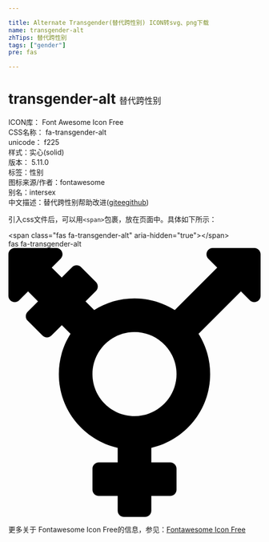 ```yaml
---

title: Alternate Transgender(替代跨性别) ICON转svg、png下载
name: transgender-alt
zhTips: 替代跨性别
tags: ["gender"]
pre: fas

---
```


# transgender-alt  <small style="font-size: 60%;font-weight: 100">替代跨性别</small>


<div class="detail-page">
<p>
<span>
ICON库：
<span class="badge-secondary badge">Font Awesome Icon Free</span> 
</span>
<br/>
<span>
CSS名称：
<span class="badge-secondary badge">fa-transgender-alt</span> 
</span>
<br/>
<span>
unicode：
<span class="badge-secondary badge">f225</span> 
<copy-btn content='f225' btn-title=""></copy-btn>
<copy-btn :content='String.fromCodePoint(parseInt("f225", 16))' btn-title="复制U"></copy-btn>
</span><br/><span>样式：<span class="badge-light badge">实心(solid)</span></span>
<br/>
<span>
版本：
<span class="badge-secondary badge">5.11.0</span> 
</span><br/><span>标签：<span class="badge-light badge"><router-link to="/tags/gender.html">性别</router-link></span></span>
<br/>
<span>图标来源/作者：<span class="badge-light badge">fontawesome</span></span> 
<br/>
<span>别名：<span class="badge-light badge">intersex</span></span><br/><span class="zh-detail">中文描述：<span class="badge-primary badge">替代跨性别</span><span class="help-link"><span>帮助改进</span>(<a href="https://gitee.com/liuwave/icon-helper/edit/master/json/fontawesome/solid/transgender-alt.json" target="_blank" rel="noopener noreferrer">gitee</a><a href="https://github.com/liuwave/icon-helper/edit/master/json/fontawesome/solid/transgender-alt.json" target="_blank" rel="noopener noreferrer">github</a></span>)</span><br/>
</p>
</div>
<div class="alert alert-dark">
  <i class="fas fa-transgender-alt fa-xs"></i>
  <i class="fas fa-transgender-alt fa-sm"></i>
  <i class="fas fa-transgender-alt fa-lg"></i>
  <i class="fas fa-transgender-alt fa-2x"></i>
  <i class="fas fa-transgender-alt fa-3x"></i>
  <i class="fas fa-transgender-alt fa-5x"></i>
  <i class="fas fa-transgender-alt fa-7x"></i>
</div>
<div>
  <p>引入css文件后，可以用<code>&lt;span&gt;</code>包裹，放在页面中。具体如下所示：    
  </p>
  <div class="alert alert-primary" style="font-size: 14px">
    &lt;span class="fas fa-transgender-alt" aria-hidden="true"&gt;&lt;/span&gt;
    <copy-btn content='<span class="fas fa-transgender-alt" aria-hidden="true"></span>'></copy-btn>
  </div>
  <div class="alert alert-secondary">
    <i class="fas fa-transgender-alt"
    style="font-size: 24px"
    aria-hidden="true"></i> fas fa-transgender-alt
    <copy-btn content="fas fa-transgender-alt" btn-title="复制图标名称"></copy-btn>
  </div>
</div>
<div id="svg" class="svg-wrap">
<svg xmlns="http://www.w3.org/2000/svg" viewBox="0 0 480 512"><path d="M468 0h-79c-10.7 0-16 12.9-8.5 20.5l16.9 16.9-80.7 80.7C294.5 104.1 268.2 96 240 96c-28.2 0-54.5 8.1-76.7 22.1l-16.5-16.5 19.8-19.8c4.7-4.7 4.7-12.3 0-17l-28.3-28.3c-4.7-4.7-12.3-4.7-17 0l-19.8 19.8-19-19 16.9-16.9C107.1 12.9 101.7 0 91 0H12C5.4 0 0 5.4 0 12v79c0 10.7 12.9 16 20.5 8.5l16.9-16.9 19 19-19.8 19.8c-4.7 4.7-4.7 12.3 0 17l28.3 28.3c4.7 4.7 12.3 4.7 17 0l19.8-19.8 16.5 16.5C104.1 185.5 96 211.8 96 240c0 68.5 47.9 125.9 112 140.4V408h-36c-6.6 0-12 5.4-12 12v40c0 6.6 5.4 12 12 12h36v28c0 6.6 5.4 12 12 12h40c6.6 0 12-5.4 12-12v-28h36c6.6 0 12-5.4 12-12v-40c0-6.6-5.4-12-12-12h-36v-27.6c64.1-14.6 112-71.9 112-140.4 0-28.2-8.1-54.5-22.1-76.7l80.7-80.7 16.9 16.9c7.6 7.6 20.5 2.2 20.5-8.5V12c0-6.6-5.4-12-12-12zM240 320c-44.1 0-80-35.9-80-80s35.9-80 80-80 80 35.9 80 80-35.9 80-80 80z"/></svg>
</div>
<detail full-name='fa-transgender-alt'></detail>
    
<div><p>更多关于  Fontawesome Icon Free的信息，参见：<a target="_blank" href="https://iconhelper.cn/fontawesome.html">Fontawesome Icon Free</a>
</p></div>
